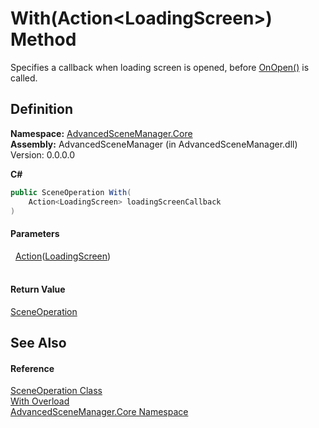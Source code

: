 # With(Action&lt;LoadingScreen&gt;) Method


Specifies a callback when loading screen is opened, before <a href="M_AdvancedSceneManager_Loading_LoadingScreen_OnOpen.md">OnOpen()</a> is called.



## Definition
**Namespace:** <a href="N_AdvancedSceneManager_Core.md">AdvancedSceneManager.Core</a>  
**Assembly:** AdvancedSceneManager (in AdvancedSceneManager.dll) Version: 0.0.0.0

**C#**
``` C#
public SceneOperation With(
	Action<LoadingScreen> loadingScreenCallback
)
```



#### Parameters
<dl><dt>  <a href="https://learn.microsoft.com/dotnet/api/system.action-1" target="_blank" rel="noopener noreferrer">Action</a>(<a href="T_AdvancedSceneManager_Loading_LoadingScreen.md">LoadingScreen</a>)</dt><dd> </dd></dl>

#### Return Value
<a href="T_AdvancedSceneManager_Core_SceneOperation.md">SceneOperation</a>

## See Also


#### Reference
<a href="T_AdvancedSceneManager_Core_SceneOperation.md">SceneOperation Class</a>  
<a href="Overload_AdvancedSceneManager_Core_SceneOperation_With.md">With Overload</a>  
<a href="N_AdvancedSceneManager_Core.md">AdvancedSceneManager.Core Namespace</a>  
